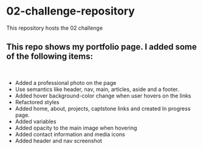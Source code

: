 # 02-challenge-repository
This repository hosts the 02 challenge


## This repo shows my portfolio page. I added some of the following items: <br />
<br />

- Added a professional photo on the page
- Use semantics like header, nav, main, articles, aside and a footer.
- Added hover background-color change when user hovers on the links
- Refactored styles
- Added home, about, projects, captstone links and created In progress page.
- Added variables
- Added opacity to the main image when hovering
- Added contact information and media icons
- Added header and nav screenshot


